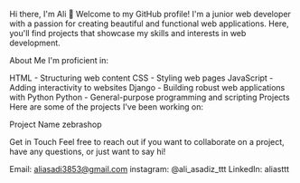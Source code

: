 Hi there, I'm Ali 👋
Welcome to my GitHub profile! I'm a junior web developer with a passion for creating beautiful and functional web applications.
Here, you'll find projects that showcase my skills and interests in web development.

About Me
I'm proficient in:

HTML - Structuring web content
CSS - Styling web pages
JavaScript - Adding interactivity to websites
Django - Building robust web applications with Python
Python - General-purpose programming and scripting
Projects
Here are some of the projects I've been working on:

Project Name
zebrashop



Get in Touch
Feel free to reach out if you want to collaborate on a project, have any questions, or just want to say hi!

Email: aliasadi3853@gmail.com
instagram: @ali_asadiz_ttt
LinkedIn: aliasttt

